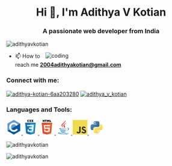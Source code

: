 <h1 align="center">Hi 👋, I'm Adithya V Kotian</h1>
<h3 align="center">A passionate web developer from India</h3>

<p align="left"> <img src="https://komarev.com/ghpvc/?username=adithyavkotian&label=Profile%20views&color=0e75b6&style=flat" alt="adithyavkotian" /> </p>
<img align="right" alt="coding" width="400" src="https://cdn.dribbble.com/users/1162077/screenshots/3848914/programmer.gif">

- 📫 How to reach me **2004adithyakotian@gmail.com**

<h3 align="left">Connect with me:</h3>
<p align="left">
<a href="https://linkedin.com/in/adithya-kotian-6aa203280" target="blank"><img align="center" src="https://raw.githubusercontent.com/rahuldkjain/github-profile-readme-generator/master/src/images/icons/Social/linked-in-alt.svg" alt="adithya-kotian-6aa203280" height="30" width="40" /></a>
<a href="https://instagram.com/adithya_v_kotian" target="blank"><img align="center" src="https://raw.githubusercontent.com/rahuldkjain/github-profile-readme-generator/master/src/images/icons/Social/instagram.svg" alt="adithya_v_kotian" height="30" width="40" /></a>
</p>

<h3 align="left">Languages and Tools:</h3>
<p align="left"> <a href="https://www.cprogramming.com/" target="_blank" rel="noreferrer"> <img src="https://raw.githubusercontent.com/devicons/devicon/master/icons/c/c-original.svg" alt="c" width="40" height="40"/> </a> <a href="https://www.w3schools.com/css/" target="_blank" rel="noreferrer"> <img src="https://raw.githubusercontent.com/devicons/devicon/master/icons/css3/css3-original-wordmark.svg" alt="css3" width="40" height="40"/> </a> <a href="https://www.w3.org/html/" target="_blank" rel="noreferrer"> <img src="https://raw.githubusercontent.com/devicons/devicon/master/icons/html5/html5-original-wordmark.svg" alt="html5" width="40" height="40"/> </a> <a href="https://www.java.com" target="_blank" rel="noreferrer"> <img src="https://raw.githubusercontent.com/devicons/devicon/master/icons/java/java-original.svg" alt="java" width="40" height="40"/> </a> <a href="https://developer.mozilla.org/en-US/docs/Web/JavaScript" target="_blank" rel="noreferrer"> <img src="https://raw.githubusercontent.com/devicons/devicon/master/icons/javascript/javascript-original.svg" alt="javascript" width="40" height="40"/> </a> <a href="https://www.python.org" target="_blank" rel="noreferrer"> <img src="https://raw.githubusercontent.com/devicons/devicon/master/icons/python/python-original.svg" alt="python" width="40" height="40"/> </a> </p>


<p><img align="center" src="https://github-readme-stats.vercel.app/api/top-langs?username=adithyavkotian&show_icons=true&theme=radical&bg_color=000000&locale=en&layout=compact" alt="adithyavkotian" /></p>

<p><img align="left" width="400"  src="https://github-readme-streak-stats.herokuapp.com/?user=adithyavkotian&" alt="adithyavkotian" /></p>

